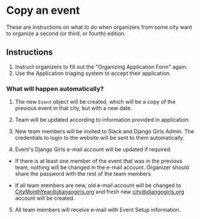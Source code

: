 # Copy an event

These are instructions on what to do when organizers from some city want to organize a second (or third, or fourth) edition.

## Instructions

1. Instruct organizers to fill out the "Organizing Application Form" again.
2. Use the Application triaging system to accept their application.

### What will happen automatically?

1. The new `Event` object will be created, which will be a copy of the previous
event in that city, but with a new date.

2. Team will be updated according to information provided in application.

3. New team members will be invited to Slack and Django Girls Admin. The credentials
to login to the website will be sent to them automatically.

4. Event's Django Girls e-mail account will be updated if required.

 - If there is at least one member of the event that was in the previous team, nothing
 will be changed in the e-mail account. Organizer should share the password
 with the rest of the team members

 - If all team members are new, old e-mail account will be changed to CityMonthYear@djangogirls.org
 and fresh new city@djangogirls.org account will be created.

5. All team members will receive e-mail with Event Setup information. 
